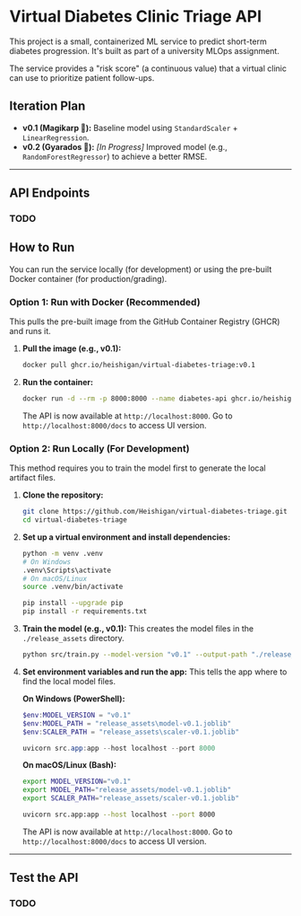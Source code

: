 # Virtual Diabetes Clinic Triage API

This project is a small, containerized ML service to predict short-term diabetes progression. It's built as part of a university MLOps assignment.

The service provides a "risk score" (a continuous value) that a virtual clinic can use to prioritize patient follow-ups.

## Iteration Plan

* **v0.1 (Magikarp 🎏):** Baseline model using `StandardScaler` + `LinearRegression`.
* **v0.2 (Gyarados 🐉):** *[In Progress]* Improved model (e.g., `RandomForestRegressor`) to achieve a better RMSE.

---

## API Endpoints
### TODO
## How to Run

You can run the service locally (for development) or using the pre-built Docker container (for production/grading).

### Option 1: Run with Docker (Recommended)

This pulls the pre-built image from the GitHub Container Registry (GHCR) and runs it.

1.  **Pull the image (e.g., v0.1):**
    ```bash
    docker pull ghcr.io/heishigan/virtual-diabetes-triage:v0.1
    ```

2.  **Run the container:**
    ```bash
    docker run -d --rm -p 8000:8000 --name diabetes-api ghcr.io/heishigan/virtual-diabetes-triage:v0.1
    ```
    The API is now available at `http://localhost:8000`. Go to `http://localhost:8000/docs` to access UI version.

### Option 2: Run Locally (For Development)

This method requires you to train the model first to generate the local artifact files.

1.  **Clone the repository:**
    ```bash
    git clone https://github.com/Heishigan/virtual-diabetes-triage.git
    cd virtual-diabetes-triage
    ```

2.  **Set up a virtual environment and install dependencies:**
    ```bash
    python -m venv .venv
    # On Windows
    .venv\Scripts\activate
    # On macOS/Linux
    source .venv/bin/activate
    
    pip install --upgrade pip
    pip install -r requirements.txt
    ```

3.  **Train the model (e.g., v0.1):**
    This creates the model files in the `./release_assets` directory.
    ```bash
    python src/train.py --model-version "v0.1" --output-path "./release_assets"
    ```

4.  **Set environment variables and run the app:**
    This tells the app where to find the local model files.

    **On Windows (PowerShell):**
    ```powershell
    $env:MODEL_VERSION = "v0.1"
    $env:MODEL_PATH = "release_assets\model-v0.1.joblib"
    $env:SCALER_PATH = "release_assets\scaler-v0.1.joblib"
    
    uvicorn src.app:app --host localhost --port 8000
    ```

    **On macOS/Linux (Bash):**
    ```bash
    export MODEL_VERSION="v0.1"
    export MODEL_PATH="release_assets/model-v0.1.joblib"
    export SCALER_PATH="release_assets/scaler-v0.1.joblib"
    
    uvicorn src.app:app --host localhost --port 8000
    ```
    The API is now available at `http://localhost:8000`. Go to `http://localhost:8000/docs` to access UI version.

---

## Test the API
### TODO